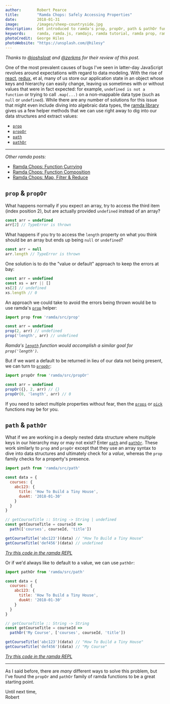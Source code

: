 ```yaml
---
author:       Robert Pearce
title:        "Ramda Chops: Safely Accessing Properties"
date:         2018-01-31
image:        /images/sheep-countryside.jpg
description:  Get introduced to ramda's prop, propOr, path & pathOr functions.
keywords:     ramda, ramda.js, ramdajs, ramda tutorial, ramda prop, ramda propOr, ramda path, ramda pathOr, ramda fp
photoCredit:  George Hiles
photoWebsite: "https://unsplash.com/@hilesy"
---
```


_Thanks to [@joshsloat](https://twitter.com/joshsloat) and
[@zerkms](https://twitter.com/zerkms) for their review of this post._

One of the most prevalent causes of bugs I've seen in latter-day JavaScript
revolves around expectations with regard to data modeling. With the rise of
[react](https://reactjs.org/), [redux](https://redux.js.org/), et al, many of us
store our application state in an object whose keys and hierarchy can easily
change, leaving us sometimes with or without values that were in fact expected:
for example, `undefined is not a function` or trying to call `.map(...)` on a
non-mappable data type (such as `null` or `undefined`). While there are any
number of solutions for this issue that might even include diving into algebraic
data types, the [ramda library](http://ramdajs.com) gives us a few
helper methods that we can use right away to dig into our data structures and
extract values:

* [`prop`](http://ramdajs.com/docs/#prop)
* [`propOr`](http://ramdajs.com/docs/#propOr)
* [`path`](http://ramdajs.com/docs/#path)
* [`pathOr`](http://ramdajs.com/docs/#pathOr)

* * *

_Other ramda posts:_

* [Ramda Chops: Function Currying](/blog/ramda-chops-function-currying.html)
* [Ramda Chops: Function Composition](/blog/ramda-chops-function-composition.html)
* [Ramda Chops: Map, Filter & Reduce](/blog/ramda-chops-map-filter-and-reduce.html)

## `prop` & `propOr`
What happens normally if you expect an array, try to access the third item
(index position 2), but are actually provided `undefined` instead of an array?

```js
const arr = undefined
arr[2] // TypeError is thrown
```

What happens if you try to access the `length` property on what you think should
be an array but ends up being `null` or `undefined`?

```js
const arr = null
arr.length // TypeError is thrown
```

One solution is to do the "value or default" approach to keep the errors at bay:

```js
const arr = undefined
const xs = arr || []
xs[2] // undefined
xs.length // 0
```

An approach we could take to avoid the errors being thrown would be to use
ramda's [`prop`](http://ramdajs.com/docs/#prop) helper:

```js
import prop from 'ramda/src/prop'

const arr = undefined
prop(2, arr) // undefined
prop('length', arr) // undefined
```

_Ramda's [`length`](http://ramdajs.com/docs/#length) function would accomplish
a similar goal for `prop('length')`._

But if we want a default to be returned in lieu of our data not being present,
we can turn to [`propOr`](http://ramdajs.com/docs/#propOr):

```js
import propOr from 'ramda/src/propOr'

const arr = undefined
propOr({}, 2, arr) // {}
propOr(0, 'length', arr) // 0
```

If you need to select multiple properties without fear, then the
[`props`](http://ramdajs.com/docs/#props) or
[`pick`](http://ramdajs.com/docs/#pick) functions may be for you.

## `path` & `pathOr`
What if we are working in a deeply nested data structure where multiple keys in
our hierarchy may or may not exist? Enter [`path`](http://ramdajs.com/docs/#path)
and [`pathOr`](http://ramdajs.com/docs/#pathOr). These work similarly to `prop`
and `propOr` except that they use an array syntax to dive into data structures
and ultimately check for a _value_, whereas the `prop` family checks for a
property's presence.

```js
import path from 'ramda/src/path'

const data = {
  courses: {
    abc123: {
      title: 'How To Build a Tiny House',
      dueAt: '2018-01-30'
    }
  }
}

// getCourseTitle :: String -> String | undefined
const getCourseTitle = courseId =>
  path(['courses', courseId, 'title'])

getCourseTitle('abc123')(data) // "How To Build a Tiny House"
getCourseTitle('def456')(data) // undefined
```

_[Try this code in the ramda REPL](https://goo.gl/fdujHu)_

Or if we'd always like to default to a value, we can use `pathOr`:

```js
import pathOr from 'ramda/src/path'

const data = {
  courses: {
    abc123: {
      title: 'How To Build a Tiny House',
      dueAt: '2018-01-30'
    }
  }
}

// getCourseTitle :: String -> String
const getCourseTitle = courseId =>
  pathOr('My Course', ['courses', courseId, 'title'])

getCourseTitle('abc123')(data) // "How To Build a Tiny House"
getCourseTitle('def456')(data) // "My Course"
```

_[Try this code in the ramda REPL](https://goo.gl/PXD1ju)_

* * *

As I said before, there are _many_ different ways to solve this problem, but
I've found the `propOr` and `pathOr` family of ramda functions to be a great
starting point.

Until next time,
<br />
Robert
